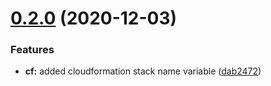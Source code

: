 # [0.2.0](https://github.com/DanielRDias/terraform-aws-dedicated-host/compare/v0.1.0...v0.2.0) (2020-12-03)


### Features

* **cf:** added cloudformation stack name variable ([dab2472](https://github.com/DanielRDias/terraform-aws-dedicated-host/commit/dab24729ef5e3d8766a1f84f7362493dc952110f))
